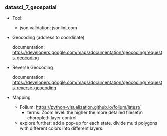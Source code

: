 ### datasci_7_geospatial
- Tool: 
  - json validation:
    jsonlint.com
  
-  Geocoding (address to coordinate)

   documentation:
  https://developers.google.com/maps/documentation/geocoding/requests-geocoding
 
-  Reverse Geocoding

   documentation:
  https://developers.google.com/maps/documentation/geocoding/requests-reverse-geocoding

  
- Mapping
   - Folium:
     https://python-visualization.github.io/folium/latest/
     - terms:
     Zoom level: the higher the more detailed
     tileset\n
     choropleth
         layer control
    -  explore further: add a pop-up for each state.
                      divide multi polygons with different colors into different layers.
     
     
